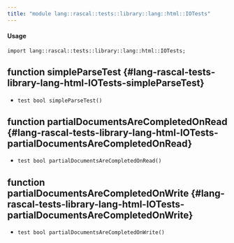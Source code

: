 ```yaml
---
title: "module lang::rascal::tests::library::lang::html::IOTests"
---
```


#### Usage

`import lang::rascal::tests::library::lang::html::IOTests;`


## function simpleParseTest {#lang-rascal-tests-library-lang-html-IOTests-simpleParseTest}

* ``test bool simpleParseTest()``

## function partialDocumentsAreCompletedOnRead {#lang-rascal-tests-library-lang-html-IOTests-partialDocumentsAreCompletedOnRead}

* ``test bool partialDocumentsAreCompletedOnRead()``

## function partialDocumentsAreCompletedOnWrite {#lang-rascal-tests-library-lang-html-IOTests-partialDocumentsAreCompletedOnWrite}

* ``test bool partialDocumentsAreCompletedOnWrite()``

